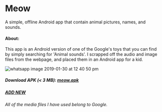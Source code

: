 # Meow
A simple, offline Android app that contain animal pictures, names, and sounds.

#### About:
This app is an Android version of one of the Google's toys that you can find by simply searching for 'Animal sounds'.
I scrapped off the audio and image files from the webpage, and placed them in an Android app for a kid.

![whatsapp image 2019-01-30 at 12 40 50 pm](https://user-images.githubusercontent.com/30762976/51964397-78aaed80-248c-11e9-914a-aeb903576f8f.jpeg)

##### Download APK (< 3 MB): [meow.apk](https://drive.google.com/uc?authuser=0&id=1SLeCPMZdUIr7Frmld9sh8fMff84cOfOa&export=download)

##### [ADD NEW](https://github.com/adarshpunj/Meow/blob/master/Android/java/com/github/meow/AnimalFragmentAdapter.java#L164)

###### All of the media files I have used belong to Google.
